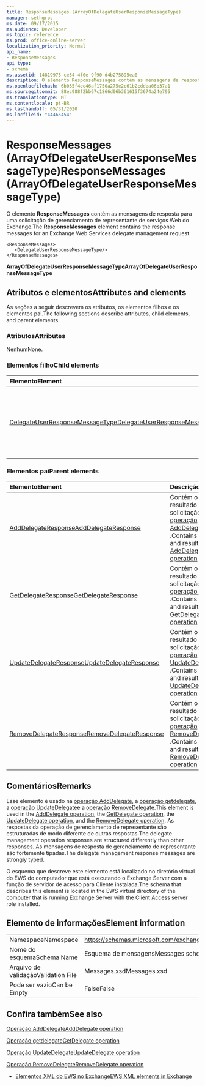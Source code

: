```yaml
---
title: ResponseMessages (ArrayOfDelegateUserResponseMessageType)
manager: sethgros
ms.date: 09/17/2015
ms.audience: Developer
ms.topic: reference
ms.prod: office-online-server
localization_priority: Normal
api_name:
- ResponseMessages
api_type:
- schema
ms.assetid: 14819975-ce54-4f0e-9f90-d4b275895ea0
description: O elemento ResponseMessages contém as mensagens de resposta para uma solicitação de gerenciamento de representante de serviços Web do Exchange.
ms.openlocfilehash: 6b035f4ee46af1750a275e2c61b2cddea06b37a1
ms.sourcegitcommit: 88ec988f2bb67c1866d06b361615f3674a24e795
ms.translationtype: MT
ms.contentlocale: pt-BR
ms.lasthandoff: 05/31/2020
ms.locfileid: "44465454"
---
```

# <a name="responsemessages-arrayofdelegateuserresponsemessagetype"></a><span data-ttu-id="559d6-103">ResponseMessages (ArrayOfDelegateUserResponseMessageType)</span><span class="sxs-lookup"><span data-stu-id="559d6-103">ResponseMessages (ArrayOfDelegateUserResponseMessageType)</span></span>

<span data-ttu-id="559d6-104">O elemento **ResponseMessages** contém as mensagens de resposta para uma solicitação de gerenciamento de representante de serviços Web do Exchange.</span><span class="sxs-lookup"><span data-stu-id="559d6-104">The **ResponseMessages** element contains the response messages for an Exchange Web Services delegate management request.</span></span> 
  
```
<ResponseMessages>
   <DelegateUserResponseMessageType/>
</ResponseMessages>
```

 <span data-ttu-id="559d6-105">**ArrayOfDelegateUserResponseMessageType**</span><span class="sxs-lookup"><span data-stu-id="559d6-105">**ArrayOfDelegateUserResponseMessageType**</span></span>
## <a name="attributes-and-elements"></a><span data-ttu-id="559d6-106">Atributos e elementos</span><span class="sxs-lookup"><span data-stu-id="559d6-106">Attributes and elements</span></span>

<span data-ttu-id="559d6-107">As seções a seguir descrevem os atributos, os elementos filhos e os elementos pai.</span><span class="sxs-lookup"><span data-stu-id="559d6-107">The following sections describe attributes, child elements, and parent elements.</span></span>
  
### <a name="attributes"></a><span data-ttu-id="559d6-108">Atributos</span><span class="sxs-lookup"><span data-stu-id="559d6-108">Attributes</span></span>

<span data-ttu-id="559d6-109">Nenhum</span><span class="sxs-lookup"><span data-stu-id="559d6-109">None.</span></span>
  
### <a name="child-elements"></a><span data-ttu-id="559d6-110">Elementos filho</span><span class="sxs-lookup"><span data-stu-id="559d6-110">Child elements</span></span>

|<span data-ttu-id="559d6-111">**Elemento**</span><span class="sxs-lookup"><span data-stu-id="559d6-111">**Element**</span></span>|<span data-ttu-id="559d6-112">**Descrição**</span><span class="sxs-lookup"><span data-stu-id="559d6-112">**Description**</span></span>|
|:-----|:-----|
|[<span data-ttu-id="559d6-113">DelegateUserResponseMessageType</span><span class="sxs-lookup"><span data-stu-id="559d6-113">DelegateUserResponseMessageType</span></span>](delegateuserresponsemessagetype.md) <br/> |<span data-ttu-id="559d6-114">Contém mensagens de resposta para operações de gerenciamento de representante.</span><span class="sxs-lookup"><span data-stu-id="559d6-114">Contains response messages for delegate management operations.</span></span>  <br/> |
   
### <a name="parent-elements"></a><span data-ttu-id="559d6-115">Elementos pai</span><span class="sxs-lookup"><span data-stu-id="559d6-115">Parent elements</span></span>

|<span data-ttu-id="559d6-116">**Elemento**</span><span class="sxs-lookup"><span data-stu-id="559d6-116">**Element**</span></span>|<span data-ttu-id="559d6-117">**Descrição**</span><span class="sxs-lookup"><span data-stu-id="559d6-117">**Description**</span></span>|
|:-----|:-----|
|[<span data-ttu-id="559d6-118">AddDelegateResponse</span><span class="sxs-lookup"><span data-stu-id="559d6-118">AddDelegateResponse</span></span>](adddelegateresponse.md) <br/> |<span data-ttu-id="559d6-119">Contém o status e o resultado de uma solicitação de [operação AddDelegate](adddelegate-operation.md) .</span><span class="sxs-lookup"><span data-stu-id="559d6-119">Contains the status and result of an [AddDelegate operation](adddelegate-operation.md) request.</span></span>  <br/> |
|[<span data-ttu-id="559d6-120">GetDelegateResponse</span><span class="sxs-lookup"><span data-stu-id="559d6-120">GetDelegateResponse</span></span>](getdelegateresponse.md) <br/> |<span data-ttu-id="559d6-121">Contém o status e o resultado de uma solicitação de [operação Getdelegate](getdelegate-operation.md) .</span><span class="sxs-lookup"><span data-stu-id="559d6-121">Contains the status and result of a [GetDelegate operation](getdelegate-operation.md) request.</span></span>  <br/> |
|[<span data-ttu-id="559d6-122">UpdateDelegateResponse</span><span class="sxs-lookup"><span data-stu-id="559d6-122">UpdateDelegateResponse</span></span>](updatedelegateresponse.md) <br/> |<span data-ttu-id="559d6-123">Contém o status e o resultado de uma solicitação de [operação UpdateDelegate](updatedelegate-operation.md) .</span><span class="sxs-lookup"><span data-stu-id="559d6-123">Contains the status and result of an [UpdateDelegate operation](updatedelegate-operation.md) request.</span></span>  <br/> |
|[<span data-ttu-id="559d6-124">RemoveDelegateResponse</span><span class="sxs-lookup"><span data-stu-id="559d6-124">RemoveDelegateResponse</span></span>](removedelegateresponse.md) <br/> |<span data-ttu-id="559d6-125">Contém o status e o resultado de uma solicitação de [operação RemoveDelegate](removedelegate-operation.md) .</span><span class="sxs-lookup"><span data-stu-id="559d6-125">Contains the status and result of a [RemoveDelegate operation](removedelegate-operation.md) request.</span></span>  <br/> |
   
## <a name="remarks"></a><span data-ttu-id="559d6-126">Comentários</span><span class="sxs-lookup"><span data-stu-id="559d6-126">Remarks</span></span>

<span data-ttu-id="559d6-127">Esse elemento é usado na [operação AddDelegate](adddelegate-operation.md), a [operação getdelegate](getdelegate-operation.md), a [operação UpdateDelegate](updatedelegate-operation.md)e a [operação RemoveDelegate](removedelegate-operation.md).</span><span class="sxs-lookup"><span data-stu-id="559d6-127">This element is used in the [AddDelegate operation](adddelegate-operation.md), the [GetDelegate operation](getdelegate-operation.md), the [UpdateDelegate operation](updatedelegate-operation.md), and the [RemoveDelegate operation](removedelegate-operation.md).</span></span> <span data-ttu-id="559d6-128">As respostas da operação de gerenciamento de representante são estruturadas de modo diferente de outras respostas.</span><span class="sxs-lookup"><span data-stu-id="559d6-128">The delegate management operation responses are structured differently than other responses.</span></span> <span data-ttu-id="559d6-129">As mensagens de resposta de gerenciamento de representante são fortemente tipadas.</span><span class="sxs-lookup"><span data-stu-id="559d6-129">The delegate management response messages are strongly typed.</span></span>
  
<span data-ttu-id="559d6-130">O esquema que descreve este elemento está localizado no diretório virtual do EWS do computador que está executando o Exchange Server com a função de servidor de acesso para Cliente instalada.</span><span class="sxs-lookup"><span data-stu-id="559d6-130">The schema that describes this element is located in the EWS virtual directory of the computer that is running Exchange Server with the Client Access server role installed.</span></span>
  
## <a name="element-information"></a><span data-ttu-id="559d6-131">Elemento de informações</span><span class="sxs-lookup"><span data-stu-id="559d6-131">Element information</span></span>

|||
|:-----|:-----|
|<span data-ttu-id="559d6-132">Namespace</span><span class="sxs-lookup"><span data-stu-id="559d6-132">Namespace</span></span>  <br/> |https://schemas.microsoft.com/exchange/services/2006/messages  <br/> |
|<span data-ttu-id="559d6-133">Nome do esquema</span><span class="sxs-lookup"><span data-stu-id="559d6-133">Schema Name</span></span>  <br/> |<span data-ttu-id="559d6-134">Esquema de mensagens</span><span class="sxs-lookup"><span data-stu-id="559d6-134">Messages schema</span></span>  <br/> |
|<span data-ttu-id="559d6-135">Arquivo de validação</span><span class="sxs-lookup"><span data-stu-id="559d6-135">Validation File</span></span>  <br/> |<span data-ttu-id="559d6-136">Messages.xsd</span><span class="sxs-lookup"><span data-stu-id="559d6-136">Messages.xsd</span></span>  <br/> |
|<span data-ttu-id="559d6-137">Pode ser vazio</span><span class="sxs-lookup"><span data-stu-id="559d6-137">Can be Empty</span></span>  <br/> |<span data-ttu-id="559d6-138">False</span><span class="sxs-lookup"><span data-stu-id="559d6-138">False</span></span>  <br/> |
   
## <a name="see-also"></a><span data-ttu-id="559d6-139">Confira também</span><span class="sxs-lookup"><span data-stu-id="559d6-139">See also</span></span>



[<span data-ttu-id="559d6-140">Operação AddDelegate</span><span class="sxs-lookup"><span data-stu-id="559d6-140">AddDelegate operation</span></span>](adddelegate-operation.md)
  
[<span data-ttu-id="559d6-141">Operação getdelegate</span><span class="sxs-lookup"><span data-stu-id="559d6-141">GetDelegate operation</span></span>](getdelegate-operation.md)
  
[<span data-ttu-id="559d6-142">Operação UpdateDelegate</span><span class="sxs-lookup"><span data-stu-id="559d6-142">UpdateDelegate operation</span></span>](updatedelegate-operation.md)
  
[<span data-ttu-id="559d6-143">Operação RemoveDelegate</span><span class="sxs-lookup"><span data-stu-id="559d6-143">RemoveDelegate operation</span></span>](removedelegate-operation.md)


- [<span data-ttu-id="559d6-144">Elementos XML do EWS no Exchange</span><span class="sxs-lookup"><span data-stu-id="559d6-144">EWS XML elements in Exchange</span></span>](ews-xml-elements-in-exchange.md)

